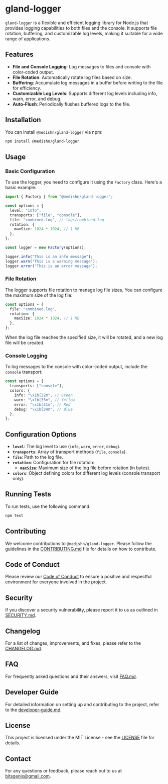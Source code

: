 # gland-logger

`gland-logger` is a flexible and efficient logging library for Node.js that provides logging capabilities to both files and the console. It supports file rotation, buffering, and customizable log levels, making it suitable for a wide range of applications.

## Features

- **File and Console Logging**: Log messages to files and console with color-coded output.
- **File Rotation**: Automatically rotate log files based on size.
- **Buffering**: Accumulate log messages in a buffer before writing to the file for efficiency.
- **Customizable Log Levels**: Supports different log levels including info, warn, error, and debug.
- **Auto-Flush**: Periodically flushes buffered logs to the file.

## Installation

You can install `@medishn/gland-logger` via npm:

```bash
npm install @medishn/gland-logger
```

## Usage

### Basic Configuration

To use the logger, you need to configure it using the `Factory` class. Here's a basic example:

```typescript
import { Factory } from "@medishn/gland-logger";

const options = {
  level: "info",
  transports: ["file", "console"],
  file: "combined.log", // logs/combined.log
  rotation: {
    maxSize: 1024 * 1024, // 1 MB
  },
};

const logger = new Factory(options);

logger.info("This is an info message");
logger.warn("This is a warning message");
logger.error("This is an error message");
```

### File Rotation

The logger supports file rotation to manage log file sizes. You can configure the maximum size of the log file:

```typescript
const options = {
  file: "combined.log",
  rotation: {
    maxSize: 1024 * 1024, // 1 MB
  },
};
```

When the log file reaches the specified size, it will be rotated, and a new log file will be created.

### Console Logging

To log messages to the console with color-coded output, include the `console` transport:

```typescript
const options = {
  transports: ["console"],
  colors: {
    info: "\x1b[32m", // Green
    warn: "\x1b[33m", // Yellow
    error: "\x1b[31m", // Red
    debug: "\x1b[34m", // Blue
  },
};
```

## Configuration Options

- **`level`**: The log level to use (`info`, `warn`, `error`, `debug`).
- **`transports`**: Array of transport methods (`file`, `console`).
- **`file`**: Path to the log file.
- **`rotation`**: Configuration for file rotation:
  - **`maxSize`**: Maximum size of the log file before rotation (in bytes).
- **`colors`**: Object defining colors for different log levels (console transport only).

## Running Tests

To run tests, use the following command:

```bash
npm test
```

## Contributing

We welcome contributions to `@medishn/gland-logger`. Please follow the guidelines in the [CONTRIBUTING.md](docs/CONTRIBUTING.md) file for details on how to contribute.

## Code of Conduct

Please review our [Code of Conduct](docs/CODE_OF_CONDUCT.md) to ensure a positive and respectful environment for everyone involved in the project.

## Security

If you discover a security vulnerability, please report it to us as outlined in [SECURITY.md](docs/SECURITY.md).

## Changelog

For a list of changes, improvements, and fixes, please refer to the [CHANGELOG.md](docs/CHANGELOG.md).

## FAQ

For frequently asked questions and their answers, visit [FAQ.md](docs/FAQ.md).

## Developer Guide

For detailed information on setting up and contributing to the project, refer to the [developer-guide.md](docs/developer-guide.md).

## License

This project is licensed under the MIT License - see the [LICENSE](LICENSE) file for details.

## Contact

For any questions or feedback, please reach out to us at [bitsgenix@gmail.com](mailto:bitsgenix@gmail.com).
